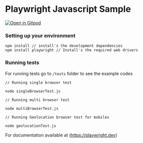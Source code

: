 # Playwright Javascript Sample

[![Open in Gitpod](https://gitpod.io/button/open-in-gitpod.svg)](https://gitpod.io/#https://github.com/srivishnua-lambdatest/playwright-javascript)


### Setting up your environment
```
npm install // install's the development dependencies
npm install playwright // Install's the required web drivers
```
### Running tests

For running tests go to `/tests` folder to see the example codes

```
// Running single browser test

node singleBrowserTest.js

// Running multi browser test

node multiBrowserTest.js

// Running Geolocation browser test for mobiles

node geolocationTest.js

```

For documentation available at (https://playwright.dev)
